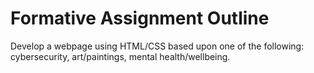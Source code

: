 # Formative Assignment Outline

Develop a webpage using HTML/CSS based upon one of the following: cybersecurity, art/paintings, mental health/wellbeing. 

